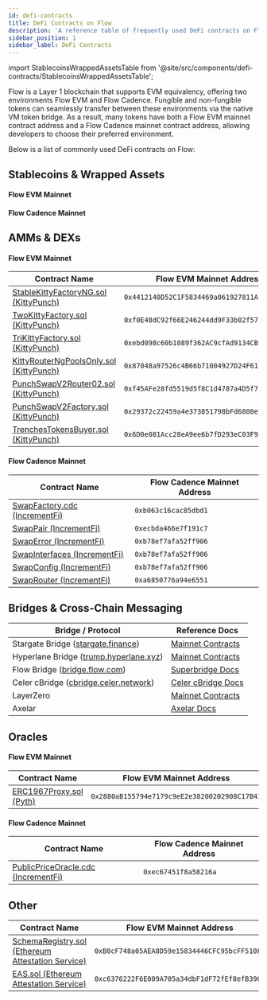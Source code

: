 ```yaml
---
id: defi-contracts
title: DeFi Contracts on Flow
description: 'A reference table of frequently used DeFi contracts on Flow, including their addresses for both Flow EVM and Flow Cadence.'
sidebar_position: 1
sidebar_label: DeFi Contracts
---
```


import StablecoinsWrappedAssetsTable from '@site/src/components/defi-contracts/StablecoinsWrappedAssetsTable';

Flow is a Layer 1 blockchain that supports EVM equivalency, offering two environments Flow EVM and Flow Cadence. Fungible and non-fungible tokens can seamlessly transfer between these environments via the native VM token bridge. As a result, many tokens have both a Flow EVM mainnet contract address and a Flow Cadence mainnet contract address, allowing developers to choose their preferred environment.

Below is a list of commonly used DeFi contracts on Flow:

## Stablecoins & Wrapped Assets

#### Flow EVM Mainnet

<StablecoinsWrappedAssetsTable environment="evm" />

#### Flow Cadence Mainnet

<StablecoinsWrappedAssetsTable environment="cadence" />

## AMMs & DEXs

#### Flow EVM Mainnet

| Contract Name                                | Flow EVM Mainnet Address                     |
| -------------------------------------------- | -------------------------------------------- |
| [StableKittyFactoryNG.sol (KittyPunch)][1]   | `0x4412140D52C1F5834469a061927811Abb6026dB7` |
| [TwoKittyFactory.sol (KittyPunch)][2]        | `0xf0E48dC92f66E246244dd9F33b02f57b0E69fBa9` |
| [TriKittyFactory.sol (KittyPunch)][3]        | `0xebd098c60b1089f362AC9cfAd9134CBD29408226` |
| [KittyRouterNgPoolsOnly.sol (KittyPunch)][4] | `0x87048a97526c4B66b71004927D24F61DEFcD6375` |
| [PunchSwapV2Router02.sol (KittyPunch)][5]    | `0xf45AFe28fd5519d5f8C1d4787a4D5f724C0eFa4d` |
| [PunchSwapV2Factory.sol (KittyPunch)][6]     | `0x29372c22459a4e373851798bFd6808e71EA34A71` |
| [TrenchesTokensBuyer.sol (KittyPunch)][7]    | `0x6D0e081Acc28eA9ee6b7fD293eC03F97147b026d` |

#### Flow Cadence Mainnet

| Contract Name                       | Flow Cadence Mainnet Address |
| ----------------------------------- | ---------------------------- |
| [SwapFactory.cdc (IncrementFi)][22] | `0xb063c16cac85dbd1`         |
| [SwapPair (IncrementFi)][23]        | `0xecbda466e7f191c7`         |
| [SwapError (IncrementFi)][24]       | `0xb78ef7afa52ff906`         |
| [SwapInterfaces (IncrementFi)][25]  | `0xb78ef7afa52ff906`         |
| [SwapConfig (IncrementFi)][26]      | `0xb78ef7afa52ff906`         |
| [SwapRouter (IncrementFi)][27]      | `0xa6850776a94e6551`         |

## Bridges & Cross-Chain Messaging

| Bridge / Protocol                            | Reference Docs           |
| -------------------------------------------- | ------------------------ |
| Stargate Bridge ([stargate.finance][8])      | [Mainnet Contracts][9]   |
| Hyperlane Bridge ([trump.hyperlane.xyz][10]) | [Mainnet Contracts][11]  |
| Flow Bridge ([bridge.flow.com][12])          | [Superbridge Docs][13]   |
| Celer cBridge ([cbridge.celer.network][14])  | [Celer cBridge Docs][15] |
| LayerZero                                    | [Mainnet Contracts][16]  |
| Axelar                                       | [Axelar Docs][17]        |

## Oracles

#### Flow EVM Mainnet

| Contract Name                 | Flow EVM Mainnet Address                     |
| ----------------------------- | -------------------------------------------- |
| [ERC1967Proxy.sol (Pyth)][18] | `0x2880aB155794e7179c9eE2e38200202908C17B43` |

#### Flow Cadence Mainnet

| Contract Name                             | Flow Cadence Mainnet Address |
| ----------------------------------------- | ---------------------------- |
| [PublicPriceOracle.cdc (IncrementFi)][19] | `0xec67451f8a58216a`         |

## Other

| Contract Name                                           | Flow EVM Mainnet Address                     |
| ------------------------------------------------------- | -------------------------------------------- |
| [SchemaRegistry.sol (Ethereum Attestation Service)][20] | `0xB0cF748a05AEA8D59e15834446CFC95bcFF510F0` |
| [EAS.sol (Ethereum Attestation Service)][21]            | `0xc6376222F6E009A705a34dbF1dF72fEf8efB3964` |

[1]: https://evm.flowscan.io/address/0x4412140D52C1F5834469a061927811Abb6026dB7?tab=contract
[2]: https://evm.flowscan.io/address/0xf0E48dC92f66E246244dd9F33b02f57b0E69fBa9?tab=contract
[3]: https://evm.flowscan.io/address/0xebd098c60b1089f362AC9cfAd9134CBD29408226?tab=contract
[4]: https://evm.flowscan.io/address/0x87048a97526c4B66b71004927D24F61DEFcD6375?tab=contract
[5]: https://evm.flowscan.io/address/0xf45AFe28fd5519d5f8C1d4787a4D5f724C0eFa4d?tab=contract
[6]: https://evm.flowscan.io/address/0x29372c22459a4e373851798bFd6808e71EA34A71?tab=contract
[7]: https://evm.flowscan.io/address/0x6D0e081Acc28eA9ee6b7fD293eC03F97147b026d?tab=contract
[8]: https://stargate.finance/bridge?srcChain=ethereum&srcToken=0xA0b86991c6218b36c1d19D4a2e9Eb0cE3606eB48&dstChain=flow&dstToken=0xF1815bd50389c46847f0Bda824eC8da914045D14
[9]: https://stargateprotocol.gitbook.io/stargate/v2-developer-docs/technical-reference/mainnet-contracts#flow
[10]: https://trump.hyperlane.xyz/
[11]: https://docs.hyperlane.xyz/docs/reference/addresses/mailbox-addresses
[12]: https://bridge.flow.com/
[13]: https://docs.superbridge.app/
[14]: https://cbridge.celer.network/1/747/USDC-intermediary
[15]: https://cbridge-docs.celer.network/tutorial/flow-cadence-bridging-guide
[16]: https://docs.layerzero.network/v1/developers/evm/technical-reference/deployed-contracts?chains=flow
[17]: https://docs.axelar.dev/validator/external-chains/flow/
[18]: https://evm.flowscan.io/address/0x2880aB155794e7179c9eE2e38200202908C17B43?tab=contract
[19]: https://contractbrowser.com/A.ec67451f8a58216a.PublicPriceOracle
[20]: https://evm.flowscan.io/address/0xB0cF748a05AEA8D59e15834446CFC95bcFF510F0?tab=contract
[21]: https://evm.flowscan.io/address/0xc6376222F6E009A705a34dbF1dF72fEf8efB3964?tab=contract
[22]: https://contractbrowser.com/A.b063c16cac85dbd1.SwapFactory
[23]: https://contractbrowser.com/A.ecbda466e7f191c7.SwapPair
[24]: https://contractbrowser.com/A.b78ef7afa52ff906.SwapError
[25]: https://contractbrowser.com/A.b78ef7afa52ff906.SwapInterfaces
[26]: https://contractbrowser.com/A.b78ef7afa52ff906.SwapConfig
[27]: https://contractbrowser.com/A.a6850776a94e6551.SwapRouter
